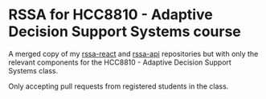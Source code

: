 # RSSA for HCC8810 - Adaptive Decision Support Systems course

A merged copy of my [rssa-react](https://github.com/ShahanM/rssa-react) and [rssa-api](https://github.com/ShahanM/rssa-api) repositories but with only the relevant components for the HCC8810 - Adaptive Decision Support Systems class.

Only accepting pull requests from registered students in the class.
